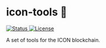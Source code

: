# icon-tools 🧰

<div>
  <a href="#">
    <img src="https://img.shields.io/badge/status-development-brightgreen.svg" alt="Status" />
  </a>
  <a href="#">
    <img src="https://img.shields.io/badge/license-MIT-green.svg" alt="License" />
  </a>
</div>

A set of tools for the ICON blockchain.
